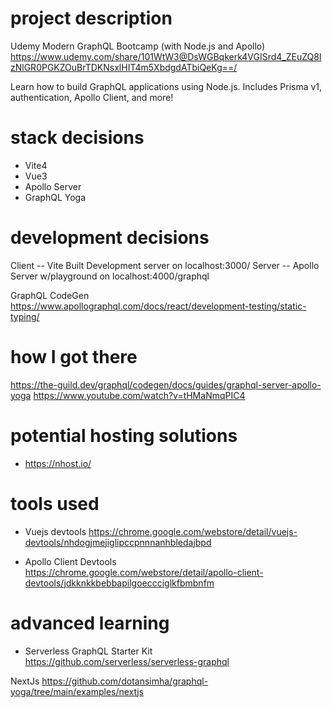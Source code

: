 # project description

Udemy Modern GraphQL Bootcamp (with Node.js and Apollo)
https://www.udemy.com/share/101WtW3@DsWGBqkerk4VGISrd4_ZEuZQ8IzNlGR0PGKZOuBrTDKNsxlHIT4m5XbdgdATbiQeKg==/

Learn how to build GraphQL applications using Node.js. Includes Prisma v1, authentication, Apollo Client, and more!



# stack decisions

* Vite4
* Vue3
* Apollo Server
* GraphQL Yoga

# development decisions

Client -- Vite Built Development server on localhost:3000/
Server -- Apollo Server w/playground on localhost:4000/graphql


GraphQL CodeGen 
https://www.apollographql.com/docs/react/development-testing/static-typing/

# how I got there

https://the-guild.dev/graphql/codegen/docs/guides/graphql-server-apollo-yoga
https://www.youtube.com/watch?v=tHMaNmqPIC4

# potential hosting solutions

* https://nhost.io/

# tools used

* Vuejs devtools https://chrome.google.com/webstore/detail/vuejs-devtools/nhdogjmejiglipccpnnnanhbledajbpd

* Apollo Client Devtools https://chrome.google.com/webstore/detail/apollo-client-devtools/jdkknkkbebbapilgoeccciglkfbmbnfm

# advanced learning

* Serverless GraphQL Starter Kit https://github.com/serverless/serverless-graphql

NextJs https://github.com/dotansimha/graphql-yoga/tree/main/examples/nextjs
